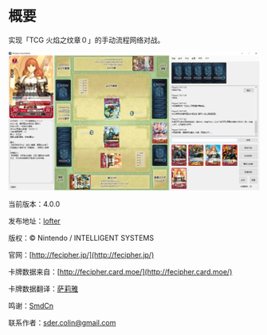 # 概要

实现「TCG 火焰之纹章０」的手动流程网络对战。

![](.gitbook/assets/preview.png)

当前版本：4.0.0

发布地址：[lofter](http://fecipher.lofter.com/post/1d409908_812d27f)

版权：© Nintendo / INTELLIGENT SYSTEMS

官网：[http://fecipher.jp/](http://fecipher.jp/)

卡牌数据来自：[http://fecipher.card.moe/](http://fecipher.card.moe/)

卡牌数据翻译：[萨莉雅](http://weibo.com/tcgfe)

鸣谢：[SmdCn](http://blog.smdcn.net/)

联系作者：sder.colin@gmail.com
